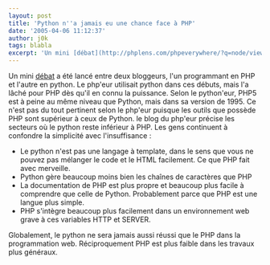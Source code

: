 ```yaml
---
layout: post
title: 'Python n''a jamais eu une chance face à PHP'
date: '2005-04-06 11:12:37'
author: j0k
tags: blabla
excerpt: 'Un mini [débat](http://phplens.com/phpeverywhere/?q=node/view/185) a été lancé entre deux bloggeurs, l''un programmant en PHP et l''autre en python.   Le php''eur utilisait python dans ces débuts, mais l''a lâché pour PHP dès qu''il en connu la puissance. Selon le python''eur, PHP5 est à peine au même niveau que Python, mais dans sa version de 1995. Ce n''est pas du      ...'
---
```


Un mini [débat](http://phplens.com/phpeverywhere/?q=node/view/185) a été lancé entre deux bloggeurs, l'un programmant en PHP et l'autre en python.   Le php'eur utilisait python dans ces débuts, mais l'a lâché pour PHP dès qu'il en connu la puissance. Selon le python'eur, PHP5 est à peine au même niveau que Python, mais dans sa version de 1995. Ce n'est pas du tout pertinent selon le php'eur puisque les outils que possède PHP sont supérieur à ceux de Python.   le blog du php'eur précise les secteurs où le python reste inférieur à PHP. Les gens continuent à confondre la simplicité avec l'insuffisance :

* Le python n'est pas une langage à template, dans le sens que vous ne pouvez pas mélanger le code et le HTML facilement. Ce que PHP fait avec merveille.
* Python gère beaucoup moins bien les chaînes de caractères que PHP
* La documentation de PHP est plus propre et beaucoup plus facile à comprendre que celle de Python. Probablement parce que PHP est une langue plus simple.
* PHP s'intègre beaucoup plus facilement dans un environnement web grave à ces variables HTTP et SERVER.

Globalement, le python ne sera jamais aussi réussi que le PHP dans la programmation web. Réciproquement PHP est plus faible dans les travaux plus généraux.
